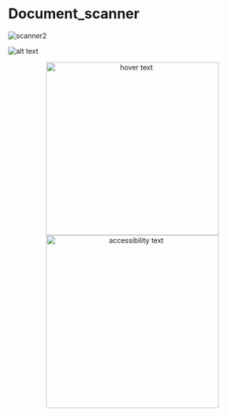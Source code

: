 # Document_scanner
![scanner2](https://github.com/indhumathi04/Document_scanner/tree/main/image/scanner2.png)

![alt text](https://github.com/indhumathi04/Document_scanner/tree/main/image/scanner2.png?raw=true)
<p align="center">
  <img src="https://github.com/indhumathi04/Document_scanner/tree/main/image/scanner2.png" width="350" title="hover text">
  <img src="https://github.com/indhumathi04/Document_scanner/tree/main/image/scanner2.png" width="350" alt="accessibility text">
</p>
